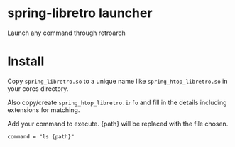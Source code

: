 # spring-libretro launcher

Launch any command through retroarch

# Install

Copy `spring_libretro.so` to a unique name like `spring_htop_libretro.so` in your cores directory.

Also copy/create `spring_htop_libretro.info` and fill in the details including extensions for matching.

Add your command to execute. {path} will be replaced with the file chosen.

    command = "ls {path}"
